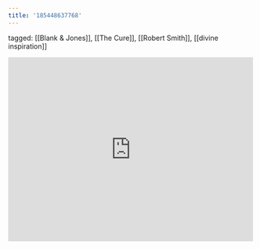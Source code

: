 ```yaml
---
title: '185448637768'
---
```

tagged: [[Blank & Jones]], [[The Cure]], [[Robert Smith]], [[divine inspiration]]
<iframe allow="accelerometer; autoplay; clipboard-write; encrypted-media; gyroscope; picture-in-picture" allowfullscreen="" frameborder="0" height="375" id="youtube_iframe" src="https://www.youtube.com/embed/1st5Z_04S-o?feature=oembed&amp;enablejsapi=1&amp;origin=https://safe.txmblr.com&amp;wmode=opaque" width="500"></iframe>